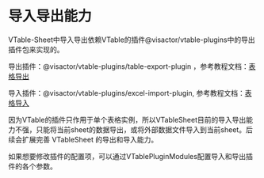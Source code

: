 # 导入导出能力
VTable-Sheet中导入导出依赖VTable的插件@visactor/vtable-plugins中的导出插件包来实现的。

导出插件：@visactor/vtable-plugins/table-export-plugin ，参考教程文档：[表格导出](../plugin/table-export)

导入插件：@visactor/vtable-plugins/excel-import-plugin, 参考教程文档：[表格导入](../plugin/excel-import)

因为VTable的插件只作用于单个表格实例，所以VTableSheet目前的导入导出能力不强，只能将当前sheet的数据导出，或将外部数据文件导入到当前sheet。后续会扩展完善 VTableSheet 的导出和导入能力。

如果想要修改插件的配置项，可以通过VTablePluginModules配置导入和导出插件的各个参数。